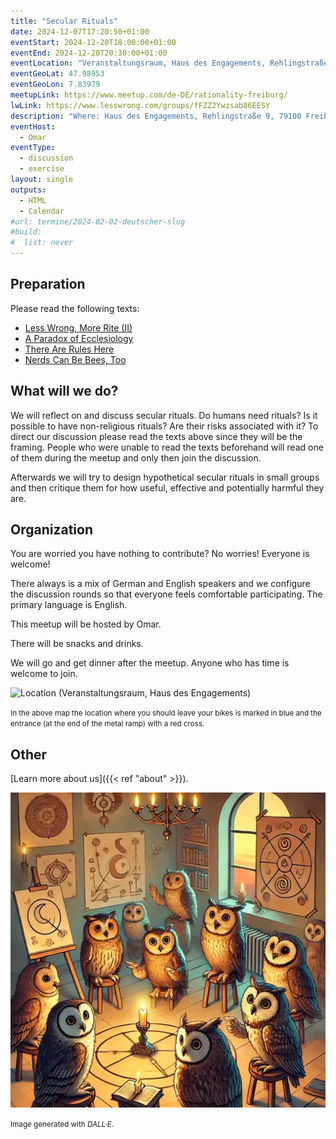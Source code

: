 ```yaml
---
title: "Secular Rituals"
date: 2024-12-07T17:20:50+01:00
eventStart: 2024-12-20T18:00:00+01:00
eventEnd: 2024-12-20T20:30:00+01:00
eventLocation: "Veranstaltungsraum, Haus des Engagements, Rehlingstraße 9, 79100 Freiburg"
eventGeoLat: 47.98953
eventGeoLon: 7.83979
meetupLink: https://www.meetup.com/de-DE/rationality-freiburg/
lwLink: https://www.lesswrong.com/groups/fFZZ2Ywzsab86EESY
description: "Where: Haus des Engagements, Rehlingstraße 9, 79100 Freiburg. When: Friday, December 20th 2024 at 18:00 hours CET."
eventHost:
  - Omar
eventType:
  - discussion
  - exercise
layout: single
outputs:
  - HTML
  - Calendar
#url: termine/2024-02-02-deutscher-slug
#build:
#  list: never
---
```



## Preparation

Please read the following texts:

* [Less Wrong, More Rite (II)](https://slatestarcodex.com/2013/12/18/less-wrong-more-rite-ii/)
* [A Paradox of Ecclesiology](https://slatestarcodex.com/2014/07/14/ecclesiology-for-atheists/)
* [There Are Rules Here](https://slatestarcodex.com/2014/12/24/there-are-rules-here/)
* [Nerds Can Be Bees, Too](https://slatestarcodex.com/2014/05/19/nerds-can-be-bees-too/)


## What will we do?

We will reflect on and discuss secular rituals. Do humans need rituals? Is it
possible to have non-religious rituals? Are their risks associated with it? To
direct our discussion please read the texts above since they will be the
framing. People who were unable to read the texts beforehand will read one of
them during the meetup and only then join the discussion.

Afterwards we will try to design hypothetical secular rituals in small groups
and then critique them for how useful, effective and potentially harmful they
are.


## Organization

You are worried you have nothing to contribute? No worries! Everyone is
welcome!

There always is a mix of German and English speakers and we configure the
discussion rounds so that everyone feels comfortable participating. The primary
language is English.

This meetup will be hosted by Omar.

There will be snacks and drinks.

We will go and get dinner after the meetup. Anyone who has time is welcome to
join.

![Location (Veranstaltungsraum, Haus des Engagements)](/images/hde-new-building-2.png)

<small>In the above map the location where you should leave your bikes is marked
in blue and the entrance (at the end of the metal ramp) with a red cross.</small>


## Other

[Learn more about us]({{< ref "about" >}}).

![Owls engaged in a ritual](cover.webp "Owls engaged in a ritual")

<small>Image generated with _DALL·E_.</small>
